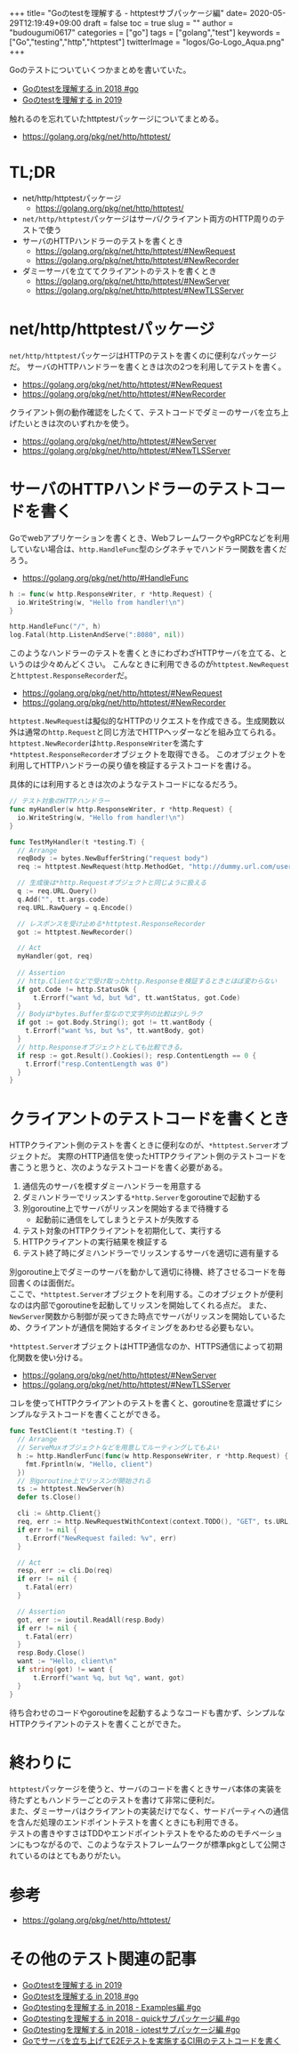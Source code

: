 +++
title= "Goのtestを理解する - httptestサブパッケージ編"
date= 2020-05-29T12:19:49+09:00
draft = false
toc = true
slug = ""
author = "budougumi0617"
categories = ["go"]
tags = ["golang","test"]
keywords = ["Go","testing","http","httptest"]
twitterImage = "logos/Go-Logo_Aqua.png"
+++

Goのテストについていくつかまとめを書いていた。

- [Goのtestを理解する in 2018 #go](/2018/08/19/go-testing2018)
- [Goのtestを理解する in 2019](/2019/10/30/go-testing2019/)

触れるのを忘れていたhttptestパッケージについてまとめる。

- https://golang.org/pkg/net/http/httptest/

<!--more-->

# TL;DR
- net/http/httptestパッケージ
  - https://golang.org/pkg/net/http/httptest/
- `net/http/httptest`パッケージはサーバ/クライアント両方のHTTP周りのテストで使う
- サーバのHTTPハンドラーのテストを書くとき
    - https://golang.org/pkg/net/http/httptest/#NewRequest
    - https://golang.org/pkg/net/http/httptest/#NewRecorder
- ダミーサーバを立ててクライアントのテストを書くとき
    - https://golang.org/pkg/net/http/httptest/#NewServer
    - https://golang.org/pkg/net/http/httptest/#NewTLSServer

# net/http/httptestパッケージ
`net/http/httptest`パッケージはHTTPのテストを書くのに便利なパッケージだ。
サーバのHTTPハンドラーを書くときは次の2つを利用してテストを書く。
- https://golang.org/pkg/net/http/httptest/#NewRequest
- https://golang.org/pkg/net/http/httptest/#NewRecorder

クライアント側の動作確認をしたくて、テストコードでダミーのサーバを立ち上げたいときは次のいずれかを使う。
- https://golang.org/pkg/net/http/httptest/#NewServer
- https://golang.org/pkg/net/http/httptest/#NewTLSServer

# サーバのHTTPハンドラーのテストコードを書く
Goでwebアプリケーションを書くとき、WebフレームワークやgRPCなどを利用していない場合は、`http.HandleFunc`型のシグネチャでハンドラー関数を書くだろう。

- https://golang.org/pkg/net/http/#HandleFunc

```go
h := func(w http.ResponseWriter, r *http.Request) {
  io.WriteString(w, "Hello from handler!\n")
}

http.HandleFunc("/", h)
log.Fatal(http.ListenAndServe(":8080", nil))
```

このようなハンドラーのテストを書くときにわざわざHTTPサーバを立てる、というのは少々めんどくさい。
こんなときに利用できるのが`httptest.NewRequest`と`httptest.ResponseRecorder`だ。

- https://golang.org/pkg/net/http/httptest/#NewRequest
- https://golang.org/pkg/net/http/httptest/#NewRecorder

`httptest.NewRequest`は擬似的なHTTPのリクエストを作成できる。生成関数以外は通常の`http.Request`と同じ方法でHTTPヘッダーなどを組み立てられる。  
`httptest.NewRecorder`は`http.ResponseWriter`を満たす`*httptest.ResponseRecorder`オブジェクトを取得できる。
このオブジェクトを利用してHTTPハンドラーの戻り値を検証するテストコードを書ける。

具体的には利用するときは次のようなテストコードになるだろう。

```go
// テスト対象のHTTPハンドラー
func myHandler(w http.ResponseWriter, r *http.Request) {
  io.WriteString(w, "Hello from handler!\n")
}

func TestMyHandler(t *testing.T) {
  // Arrange
  reqBody := bytes.NewBufferString("request body")
  req := httptest.NewRequest(http.MethodGet, "http://dummy.url.com/user", reqBody)

  // 生成後は*http.Requestオブジェクトと同じように扱える
  q := req.URL.Query()
  q.Add("", tt.args.code)
  req.URL.RawQuery = q.Encode()

  // レスポンスを受け止める*httptest.ResponseRecorder
  got := httptest.NewRecorder()

  // Act
  myHandler(got, req)
  
  // Assertion
  // http.Clientなどで受け取ったhttp.Responseを検証するときとほぼ変わらない
  if got.Code != http.StatusOk {
      t.Errorf("want %d, but %d", tt.wantStatus, got.Code)
  }
  // Bodyは*bytes.Buffer型なので文字列の比較は少しラク
  if got := got.Body.String(); got != tt.wantBody {
    t.Errorf("want %s, but %s", tt.wantBody, got)
  }
  // http.Responseオブジェクトとしても比較できる。
  if resp := got.Result().Cookies(); resp.ContentLength == 0 {
    t.Errorf("resp.ContentLength was 0")
  }
}
```

# クライアントのテストコードを書くとき
HTTPクライアント側のテストを書くときに便利なのが、`*httptest.Server`オブジェクトだ。
実際のHTTP通信を使ったHTTPクライアント側のテストコードを書こうと思うと、次のようなテストコードを書く必要がある。

1. 通信先のサーバを模すダミーハンドラーを用意する
1. ダミハンドラーでリッスンする`*http.Server`をgoroutineで起動する
1. 別goroutine上でサーバがリッスンを開始するまで待機する
    - 起動前に通信をしてしまうとテストが失敗する
1. テスト対象のHTTPクライアントを初期化して、実行する
1. HTTPクライアントの実行結果を検証する
1. テスト終了時にダミハンドラーでリッスンするサーバを適切に週有量する

別goroutine上でダミーのサーバを動かして適切に待機、終了させるコードを毎回書くのは面倒だ。  
ここで、`*httptest.Server`オブジェクトを利用する。このオブジェクトが便利なのは内部でgoroutineを起動してリッスンを開始してくれる点だ。
また、`NewServer`関数から制御が戻ってきた時点でサーバがリッスンを開始しているため、クライアントが通信を開始するタイミングをあわせる必要もない。

`*httptest.Server`オブジェクトはHTTP通信なのか、HTTPS通信によって初期化関数を使い分ける。
- https://golang.org/pkg/net/http/httptest/#NewServer
- https://golang.org/pkg/net/http/httptest/#NewTLSServer

コレを使ってHTTPクライアントのテストを書くと、goroutineを意識せずにシンプルなテストコードを書くことができる。

```go
func TestClient(t *testing.T) {
  // Arrange
  // ServeMuxオブジェクトなどを用意してルーティングしてもよい
  h := http.HandlerFunc(func(w http.ResponseWriter, r *http.Request) {
    fmt.Fprintln(w, "Hello, client")
  })
  // 別goroutine上でリッスンが開始される
  ts := httptest.NewServer(h)
  defer ts.Close()

  cli := &http.Client{}
  req, err := http.NewRequestWithContext(context.TODO(), "GET", ts.URL, strings.NewReader(""))
  if err != nil {
    t.Errorf("NewRequest failed: %v", err)
  }

  // Act
  resp, err := cli.Do(req)
  if err != nil {
    t.Fatal(err)
  }

  // Assertion
  got, err := ioutil.ReadAll(resp.Body)
  if err != nil {
    t.Fatal(err)
  }
  resp.Body.Close()
  want := "Hello, client\n"
  if string(got) != want {
      t.Errorf("want %q, but %q", want, got)
  }
}
```

待ち合わせのコードやgoroutineを起動するようなコードも書かず、シンプルなHTTPクライアントのテストを書くことができた。

# 終わりに
`httptest`パッケージを使うと、サーバのコードを書くときサーバ本体の実装を待たずともハンドラーごとのテストを書けて非常に便利だ。  
また、ダミーサーバはクライアントの実装だけでなく、サードパーティへの通信を含んだ処理のエンドポイントテストを書くときにも利用できる。  
テストの書きやすさはTDDやエンドポイントテストをやるためのモチベーションにもつながるので、このようなテストフレームワークが標準pkgとして公開されているのはとてもありがたい。

# 参考
- https://golang.org/pkg/net/http/httptest/

# その他のテスト関連の記事
- [Goのtestを理解する in 2019](/2019/10/30/go-testing2019/)
- [Goのtestを理解する in 2018 #go](/2018/08/19/go-testing2018)
- [Goのtestingを理解する in 2018 - Examples編 #go](/2018/08/30/go-testing2018-examples/)
- [Goのtestingを理解する in 2018 - quickサブパッケージ編 #go](/2018/09/05/go-testing2018-quick)
- [Goのtestingを理解する in 2018 - iotestサブパッケージ編 #go](/2018/09/09/go-testing2018-iotest/)
- [Goでサーバを立ち上げてE2Eテストを実施するCI用のテストコードを書く](/2020/03/27/http-test-in-go/)

